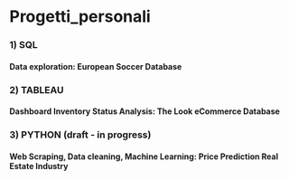 # Progetti_personali

### 1) SQL
####   Data exploration: European Soccer Database

### 2) TABLEAU
####   Dashboard Inventory Status Analysis: The Look eCommerce Database

### 3) PYTHON (draft - in progress)
####   Web Scraping, Data cleaning, Machine Learning: Price Prediction Real Estate Industry
